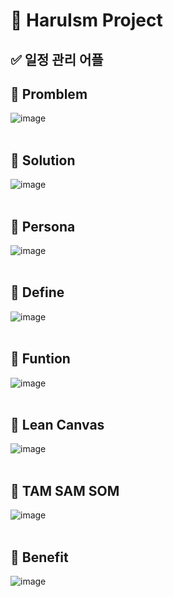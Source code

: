 # 💙 HaruIsm Project
## ✅ 일정 관리 어플  

## 🥞 Promblem
![image](https://github.com/lala-david/HaruIsm/assets/37481441/3a3823f2-0064-425b-803b-ef56e15192a2)
<br>
</br>
## 🍄 Solution 
![image](https://github.com/lala-david/HaruIsm/assets/37481441/43f862cf-b35d-44a2-a783-f8a60bbcf294)
<br>
</br>
## 🧉 Persona
![image](https://github.com/lala-david/HaruIsm/assets/37481441/37eb1b98-45bf-41bd-9643-08c8f4984948)
<br>
</br>
## 🔋 Define
![image](https://github.com/lala-david/HaruIsm/assets/37481441/a76381ad-9e72-4973-b634-cc9cd5bed9f2)
<br>
</br>
## 💎 Funtion 
![image](https://github.com/lala-david/HaruIsm/assets/37481441/26188763-c679-4b43-bc4f-f05633a43bed)
<br>
</br>
## 🐳 Lean Canvas 
![image](https://github.com/lala-david/HaruIsm/assets/37481441/3b3db46b-7c5f-4511-b4d1-c4730e2d7158)
<br>
</br>
## 👑 TAM SAM SOM 
![image](https://github.com/lala-david/HaruIsm/assets/37481441/fbb7df3c-420d-4feb-a63d-4b1c07bddcfb)
<br>
</br>
## 🦀 Benefit
![image](https://github.com/lala-david/HaruIsm/assets/37481441/79f45ad4-479d-4c66-9b19-d0ba95f0234c)

 
